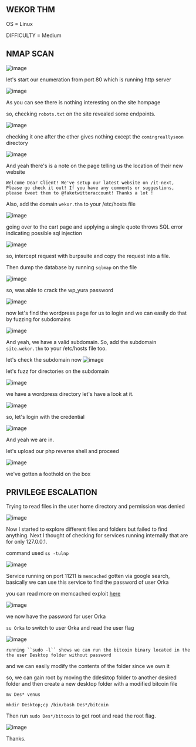 <h2>WEKOR THM</h2>

OS = Linux

DIFFICULTY = Medium


## NMAP SCAN

![image](https://github.com/0xVenus/0xVenus.github.io/assets/97831939/b934e443-5db2-47c5-980d-bf8eeb5f625f)

let's start our enumeration from port 80 which is running http server

![image](https://github.com/0xVenus/0xVenus.github.io/assets/97831939/5df0a3fc-387b-4b8f-9f15-83c32337a2c0)

As you can see there is nothing interesting on the site hompage

so, checking ``robots.txt`` on the site revealed some endpoints.

![image](https://github.com/0xVenus/0xVenus.github.io/assets/97831939/f7562883-772b-4a3f-b4bd-6a17fcc40c91)

checking it one after the other gives nothing except the ``comingreallysoon`` directory

![image](https://github.com/0xVenus/0xVenus.github.io/assets/97831939/c06341fd-9c65-4bd9-876e-1ec7f01cfb3b)

And yeah there's is a note on the page telling us the location of their new website

``Welcome Dear Client! We've setup our latest website on /it-next, Please go check it out! If you have any comments or suggestions, please tweet them to @faketwitteraccount! Thanks a lot ! ``

Also, add the domain ``wekor.thm`` to your /etc/hosts file

![image](https://github.com/0xVenus/0xVenus.github.io/assets/97831939/af7b0ed7-84f5-4eb4-9e1b-22c2f3cc3928)

going over to the cart page and applying a single quote throws SQL error indicating possible sql injection

![image](https://github.com/0xVenus/0xVenus.github.io/assets/97831939/d89d5ee3-1a0f-4c2d-854b-0ce4d1c18b4a)

so, intercept request with burpsuite and copy the request into a file.

Then dump the database by running ``sqlmap`` on the file

![image](https://github.com/0xVenus/0xVenus.github.io/assets/97831939/bb566073-4d01-4a39-991d-838e561b65b7)

so, was able to crack the wp_yura password 

![image](https://github.com/0xVenus/0xVenus.github.io/assets/97831939/2a42cb09-68c2-4388-832f-f59036128b3f)

now let's find the wordpress page for us to login and we can easily do that by fuzzing for subdomains

![image](https://github.com/0xVenus/0xVenus.github.io/assets/97831939/f360b5f8-1fdf-4b7b-ae0c-792c7e6b52e3)

And yeah, we have a valid subdomain. So, add the subdomain ``site.wekor.thm`` to your /etc/hosts file too.

let's check the subdomain now
![image](https://github.com/0xVenus/0xVenus.github.io/assets/97831939/ca75b5b2-6d86-4890-9da7-d3e7f1f64de8)

let's fuzz for directories on the subdomain

![image](https://github.com/0xVenus/0xVenus.github.io/assets/97831939/fab4824b-d202-4dc6-bf36-75de7af115c7)

we have a wordpress directory let's have a look at it.

![image](https://github.com/0xVenus/0xVenus.github.io/assets/97831939/b13aa8f7-baeb-4d18-87a8-b940f11580c7)

so, let's login with the credential

![image](https://github.com/0xVenus/0xVenus.github.io/assets/97831939/46fe1059-aa1d-4fac-af9e-78993ee3073b)

And yeah we are in.

let's upload our php reverse shell and proceed

![image](https://github.com/0xVenus/0xVenus.github.io/assets/97831939/f377f8ed-076a-4a78-beb2-6cf1439a0e78)

we've gotten a foothold on the box

## PRIVILEGE ESCALATION

Trying to read files in the user home directory and permission was denied

![image](https://github.com/0xVenus/0xVenus.github.io/assets/97831939/cf869fa0-ed13-45b8-aa86-72ab5217b7e1)

Now I started to explore different files and folders but failed to find anything. Next I thought of checking for services running internally that are for only 127.0.0.1.

command used ``ss -tulnp``

![image](https://github.com/0xVenus/0xVenus.github.io/assets/97831939/c67c0b86-5c55-49ae-bbf5-0f8f883a8df9)

Service running on port 11211 is ``memcached`` gotten via google search,
basically we can use this service to find the password of user Orka

you can read more on memcached exploit [here](https://www.hackingarticles.in/penetration-testing-on-memcached-server/?ref=infosecarticles.com)

![image](https://github.com/0xVenus/0xVenus.github.io/assets/97831939/96d65624-b65e-4a8f-9710-a871e0de1837)

we now have the password for user Orka

``su Orka`` to switch to user Orka and read the user flag

![image](https://github.com/0xVenus/0xVenus.github.io/assets/97831939/d38eb60c-9a89-47c4-ba3a-017954c44701)

```running ``sudo -l`` shows we can run the bitcoin binary located in the the user Desktop folder without password```

and we can easily modify the contents of the folder since we own it

so, we can gain root by moving the ddesktop folder to another desired folder and then create a new desktop folder with a modified bitcoin file

```mv Des* venus```

```mkdir Desktop;cp /bin/bash Des*/bitcoin```

Then run ```sudo Des*/bitcoin``` to get root and read the root flag.

![image](https://github.com/0xVenus/0xVenus.github.io/assets/97831939/2fa89fa3-1457-4b75-a00f-fcf286a1156c)


Thanks.






















